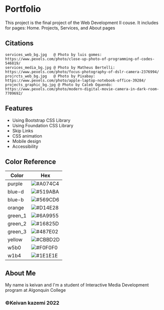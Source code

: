 
# Portfolio

This project is the final project of the Web Development II couse.
It includes for pages: Home. Projects, Services, and About pages


## Citations
    services_web_bg.jpg   @ Photo by luis gomes: https://www.pexels.com/photo/close-up-photo-of-programming-of-codes-546819/
    services_media_bg.jpg @ Photo by Matheus Bertelli: https://www.pexels.com/photo/focus-photography-of-dslr-camera-2376994/
    projrcts_web_bg.jpg   @ Photo by Pixabay: https://www.pexels.com/photo/apple-laptop-notebook-office-39284/
    projects_graphic_bg.jpg @ Photo by Caleb Oquendo: https://www.pexels.com/photo/modern-digital-movie-camera-in-dark-room-7709692/




## Features

- Using Bootstrap CSS Library
- Using Foundation CSS Library
- Skip Links
- CSS animation
- Mobile design
- Accessibility




## Color Reference

| Color             | Hex                                           |
| ----------------- | --------------------------------------------- |
| purple  | ![#A074C4](https://via.placeholder.com/10/0a192f?text=+)|
| blue-d  | ![#519ABA](https://via.placeholder.com/10/f8f8f8?text=+)|
| blue-b  | ![#569CD6](https://via.placeholder.com/10/00b48a?text=+)|
| orange  | ![#D14E28](https://via.placeholder.com/10/00b48a?text=+)|
| green_1 | ![#6A9955](https://via.placeholder.com/10/00b48a?text=+)|
| green_2 | ![#16825D](https://via.placeholder.com/10/00b48a?text=+)|
| green_3 | ![#487E02](https://via.placeholder.com/10/00b48a?text=+)|
| yellow  | ![#CBBD2D](https://via.placeholder.com/10/00b48a?text=+)|
| w5b0    | ![#F0F0F0](https://via.placeholder.com/10/00b48a?text=+)|
| w1b4    | ![#1E1E1E](https://via.placeholder.com/10/00b48a?text=+)|



##  About Me
My name is keivan and I'm a student of Interactive Media Development program at Algonquin College
### ©Keivan kazemi 2022

